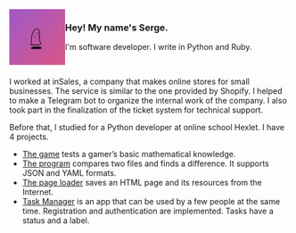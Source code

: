 <img align="left" width="100" height="100" src="https://github.com/sudobooo/sudobooo/blob/main/J1g5dbct_400x400.png">

### Hey! My name's Serge.

I'm software developer. I write in Python and Ruby. 

<br>

I worked at inSales, a company that makes online stores for small businesses. The service is similar to the one provided by Shopify.
I helped to make a Telegram bot to organize the internal work of the company. I also took part in the finalization of the ticket system for technical support.

Before that, I studied for a Python developer at online school Hexlet. I have 4 projects.
- [The game](https://github.com/sudobooo/brain-games) tests a gamer’s basic mathematical knowledge.
- [The program](https://github.com/sudobooo/python-project-lvl2) compares two files and finds a difference. It supports JSON and YAML formats.
- [The page loader](https://github.com/sudobooo/python-project-lvl3) saves an HTML page and its resources from the Internet.
- [Task Manager](https://github.com/sudobooo/python-project-lvl4) is an app that can be used by a few people at the same time. Registration and authentication are implemented. Tasks have a status and a label.

